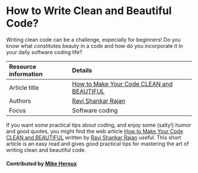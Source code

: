 # How to Write Clean and Beautiful Code?

Writing clean code can be a challenge, especially for beginners! Do you know what constitutes beauty in a code and how do you incorporate it in your daily software coding life?

Resource information | Details
:--- | :--- 
Article title  | [How to Make Your Code CLEAN and BEAUTIFUL](https://medium.com/swlh/excellent-code-clean-and-beautiful-code-b541ca4b5a39)
Authors | [Ravi Shankar Rajan](https://medium.com/@rsrajan1)
Focus | Software coding


If you want some practical tips about coding, and enjoy some (salty!) humor and good quotes, you might find the web article [How to Make Your Code CLEAN and BEAUTIFUL](https://medium.com/swlh/excellent-code-clean-and-beautiful-code-b541ca4b5a39) written by [Ravi Shankar Rajan](https://medium.com/@rsrajan1) useful. This short article is an easy read and gives good practical tips for mastering the art of writing clean and beautiful code.

#### Contributed by [Mike Heroux](https://github.com/maherou)

<!---
Publish: yes
Categories: development, planning
Topics: software engineering, design
Tags:
Level: 2
Prerequisites: defaults
Aggregate: none
--->
